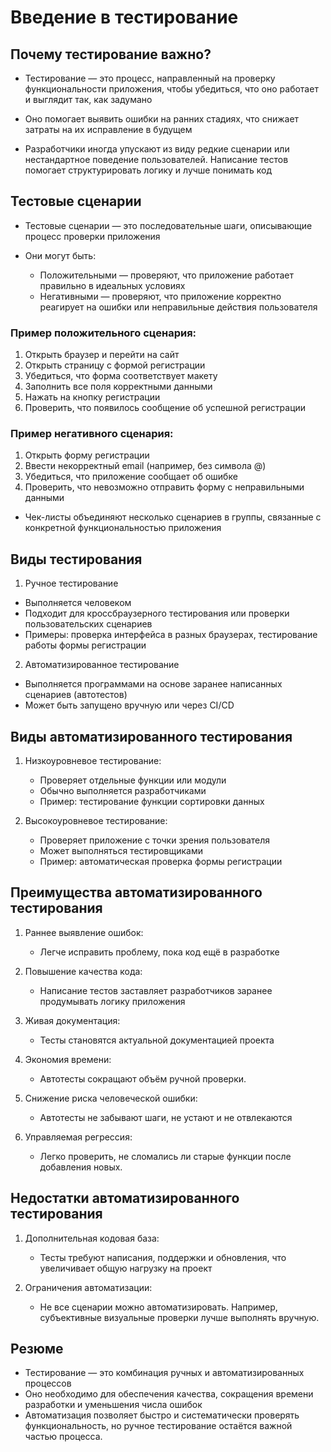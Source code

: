 # Введение в тестирование

## Почему тестирование важно?

- Тестирование — это процесс, направленный на проверку функциональности приложения, чтобы убедиться, что оно работает и выглядит так, как задумано
- Оно помогает выявить ошибки на ранних стадиях, что снижает затраты на их исправление в будущем

- Разработчики иногда упускают из виду редкие сценарии или нестандартное поведение пользователей. Написание тестов помогает структурировать логику и лучше понимать код

## Тестовые сценарии

- Тестовые сценарии — это последовательные шаги, описывающие процесс проверки приложения
- Они могут быть:

  - Положительными — проверяют, что приложение работает правильно в идеальных условиях
  - Негативными — проверяют, что приложение корректно реагирует на ошибки или неправильные действия пользователя

### Пример положительного сценария:

1. Открыть браузер и перейти на сайт
2. Открыть страницу с формой регистрации
3. Убедиться, что форма соответствует макету
4. Заполнить все поля корректными данными
5. Нажать на кнопку регистрации
6. Проверить, что появилось сообщение об успешной регистрации

### Пример негативного сценария:

1. Открыть форму регистрации
2. Ввести некорректный email (например, без символа @)
3. Убедиться, что приложение сообщает об ошибке
4. Проверить, что невозможно отправить форму с неправильными данными

- Чек-листы объединяют несколько сценариев в группы, связанные с конкретной функциональностью приложения

## Виды тестирования

1. Ручное тестирование

- Выполняется человеком
- Подходит для кроссбраузерного тестирования или проверки пользовательских сценариев
- Примеры: проверка интерфейса в разных браузерах, тестирование работы формы регистрации

2. Автоматизированное тестирование

- Выполняется программами на основе заранее написанных сценариев (автотестов)
- Может быть запущено вручную или через CI/CD

## Виды автоматизированного тестирования

1. Низкоуровневое тестирование:

   - Проверяет отдельные функции или модули
   - Обычно выполняется разработчиками
   - Пример: тестирование функции сортировки данных

2. Высокоуровневое тестирование:
   - Проверяет приложение с точки зрения пользователя
   - Может выполняться тестировщиками
   - Пример: автоматическая проверка формы регистрации

## Преимущества автоматизированного тестирования

1. Раннее выявление ошибок:

   - Легче исправить проблему, пока код ещё в разработке

2. Повышение качества кода:

   - Написание тестов заставляет разработчиков заранее продумывать логику приложения

3. Живая документация:

   - Тесты становятся актуальной документацией проекта

4. Экономия времени:

   - Автотесты сокращают объём ручной проверки.

5. Снижение риска человеческой ошибки:

   - Автотесты не забывают шаги, не устают и не отвлекаются

6. Управляемая регрессия:

   - Легко проверить, не сломались ли старые функции после добавления новых.

## Недостатки автоматизированного тестирования

1. Дополнительная кодовая база:

   - Тесты требуют написания, поддержки и обновления, что увеличивает общую нагрузку на проект

2. Ограничения автоматизации:

   - Не все сценарии можно автоматизировать. Например, субъективные визуальные проверки лучше выполнять вручную.

## Резюме

- Тестирование — это комбинация ручных и автоматизированных процессов
- Оно необходимо для обеспечения качества, сокращения времени разработки и уменьшения числа ошибок
- Автоматизация позволяет быстро и систематически проверять функциональность, но ручное тестирование остаётся важной частью процесса.

